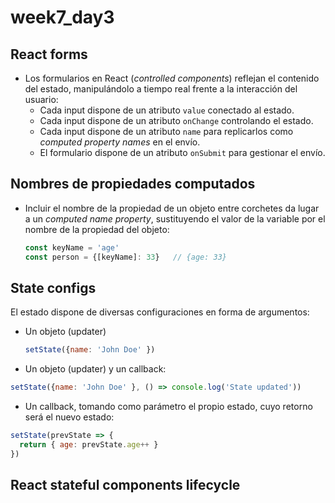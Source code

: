 # week7_day3

## React forms
- Los formularios en React (_controlled components_) reflejan el contenido del estado, manipulándolo a tiempo real frente a la interacción del usuario:
  - Cada input dispone de un atributo `value` conectado al estado.
  - Cada input dispone de un atributo `onChange` controlando el estado.
  - Cada input dispone de un atributo `name` para replicarlos como _computed property names_ en el envío.
  - El formulario dispone de un atributo `onSubmit` para gestionar el envío.

## Nombres de propiedades computados
- Incluir el nombre de la propiedad de un objeto entre corchetes da lugar a un _computed name property_, sustituyendo el valor de la variable por el nombre de la propiedad del objeto:
  ````javascript
  const keyName = 'age'
  const person = {[keyName]: 33}   // {age: 33}
  ````

## State configs
El estado dispone de diversas configuraciones en forma de argumentos:
- Un objeto (updater)
  ````javascript
  setState({name: 'John Doe' })
  ````
 - Un objeto (updater) y un callback:
  ````javascript
  setState({name: 'John Doe' }, () => console.log('State updated'))
  ````
  - Un callback, tomando como parámetro el propio estado, cuyo retorno será el nuevo estado:
  ````javascript
  setState(prevState => {
    return { age: prevState.age++ }
  })
  ````

## React stateful components lifecycle

<img src="https://s3-eu-west-1.amazonaws.com/ih-materials/uploads/upload_801d26372f9946811f79250cb98322bf.jpg" alt="">
